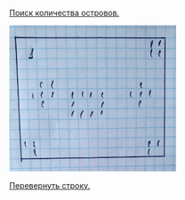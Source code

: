  [Поиск количества островов.](https://github.com/Razum4e/TaskNAUKA/blob/master/src/main/java/MatrixSea/Main.java)
 
 <img src="src/main/resources/islands.jpg" alt="drawing" width="300"/>

[Перевернуть строку.](https://github.com/Razum4e/TaskNAUKA/blob/master/src/main/java/FlipString/Main.java)

